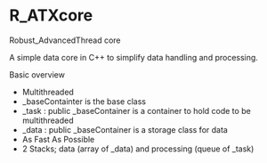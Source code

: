 # R_ATXcore

Robust_AdvancedThread core

A simple data core in C++ to simplify data handling and processing.

Basic overview
 - Multithreaded
 - _baseContainter is the base class
 - _task : public _baseContainer is a container to hold code to be multithreaded
 - _data : public _baseContainer is a storage class for data
 - As Fast As Possible
 - 2 Stacks; data (array of _data) and processing (queue of _task)
